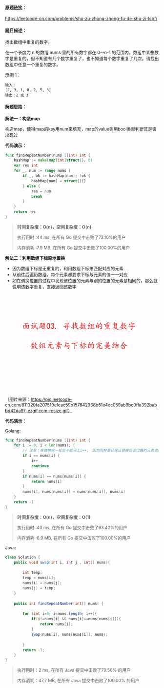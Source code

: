 #### 原题链接：

https://leetcode-cn.com/problems/shu-zu-zhong-zhong-fu-de-shu-zi-lcof/



#### 题目描述：

找出数组中重复的数字。


在一个长度为 n 的数组 nums 里的所有数字都在 0～n-1 的范围内。数组中某些数字是重复的，但不知道有几个数字重复了，也不知道每个数字重复了几次。请找出数组中任意一个重复的数字。

示例 1：

```
输入：
[2, 3, 1, 0, 2, 5, 3]
输出：2 或 3 
```

#### 解题思路：

**解法一：构造map**

构造map，使得map的key用num来填充，map的value则用bool类型判断其是否出现过



**代码演示：**

```go
func findRepeatNumber(nums []int) int {
	hashMap := make(map[int]struct{}, 0)
	var res int
	for _, num := range nums {
		if _, ok := hashMap[num]; !ok {
			hashMap[num] = struct{}{}	
		} else {
			res = num
			break
		}	
	}
	return res
}
```

> **时间复杂度：O(n)，空间复杂度：O(n)**
>
> 执行用时 :44 ms, 在所有 Go 提交中击败了73.10%的用户
>
> 内存消耗 :7.9 MB, 在所有 Go 提交中击败了100.00%的用户



**解法二：利用数组下标原地置换**

- 因为数组下标是无重复的，利用数组下标来匹配对应的元素
- 从前往后遍历数组，每个元素都要求下标与元素的值一一对应
- 如在调换位置的过程中发现该位置的元素与别的位置的元素是相同的，那么就说明该数字重复，直接返回该数字

![ezgif.com-resize.gif](image/811320fa207519efeac59b157842938b61e4ec059ab9bc0ffa392babbd42da97-ezgif.com-resize.gif)

（图片来源：https://pic.leetcode-cn.com/811320fa207519efeac59b157842938b61e4ec059ab9bc0ffa392babbd42da97-ezgif.com-resize.gif）



**代码演示：**

Golang:

```go
func findRepeatNumber(nums []int) int {
	for i := 0; i < len(nums); {
        // 注意：在替换完一轮后不能马上i++， 因为同样要还保证替换后该位置的元素也是在正确的位置上
		if i == nums[i] {
			i++
			continue
		}
		if nums[i] == nums[nums[i]] {
			return nums[i]
		}
		nums[i], nums[nums[i]] = nums[nums[i]], nums[i]
	}
	return -1
}
```

> **时间复杂度：O(n)，空间复杂度：O(1)**
>
> 执行用时 :40 ms, 在所有 Go 提交中击败了93.42%的用户
>
> 内存消耗 :6.9 MB, 在所有 Go 提交中击败了100.00%的用户



Java:

```java
class Solution {
    public void swap(int i, int j , int[] nums){

        int temp;
        temp = nums[i];
        nums[i] = nums[j];
        nums[j] = temp;
    }

    public int findRepeatNumber(int[] nums) {

        for (int i=0; i<nums.length; i++){
            if(i!=nums[i] && nums[i]==nums[nums[i]]){
                return nums[i];
            }
            swap(nums[i], nums[nums[i]], nums);

        }
        return -1;
    }
}
```

> 执行用时：2 ms, 在所有 Java 提交中击败了70.56% 的用户
>
> 内存消耗：47.7 MB, 在所有 Java 提交中击败了100.00% 的用户